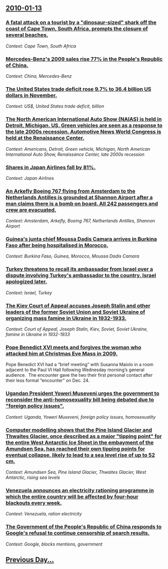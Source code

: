 ## [2010-01-13](/news/2010/01/13/index.md)

### [A fatal attack on a tourist by a "dinosaur-sized" shark off the coast of Cape Town, South Africa, prompts the closure of several beaches. ](/news/2010/01/13/a-fatal-attack-on-a-tourist-by-a-dinosaur-sized-shark-off-the-coast-of-cape-town-south-africa-prompts-the-closure-of-several-beaches.md)
_Context: Cape Town, South Africa_

### [Mercedes-Benz's 2009 sales rise 77% in the People's Republic of China. ](/news/2010/01/13/mercedes-benz-s-2009-sales-rise-77-in-the-people-s-republic-of-china.md)
_Context: China, Mercedes-Benz_

### [The United States trade deficit rose 9.7% to 36.4 billion US dollars in November. ](/news/2010/01/13/the-united-states-trade-deficit-rose-9-7-to-36-4-billion-us-dollars-in-november.md)
_Context: US$, United States trade deficit, billion_

### [The North American International Auto Show (NAIAS) is held in Detroit, Michigan, US. Green vehicles are seen as a response to the late 2000s recession. Automotive News World Congress is held at the Renaissance Center. ](/news/2010/01/13/the-north-american-international-auto-show-naias-is-held-in-detroit-michigan-us-green-vehicles-are-seen-as-a-response-to-the-late-2000s.md)
_Context: Americans, Detroit, Green vehicle, Michigan, North American International Auto Show, Renaissance Center, late 2000s recession_

### [Shares in Japan Airlines fall by 81%. ](/news/2010/01/13/shares-in-japan-airlines-fall-by-81.md)
_Context: Japan Airlines_

### [An Arkefly Boeing 767 flying from Amsterdam to the Netherlands Antilles is grounded at Shannon Airport after a man claims there is a bomb on board. All 242 passengers and crew are evacuated. ](/news/2010/01/13/an-arkefly-boeing-767-flying-from-amsterdam-to-the-netherlands-antilles-is-grounded-at-shannon-airport-after-a-man-claims-there-is-a-bomb-on.md)
_Context: Amsterdam, Arkefly, Boeing 767, Netherlands Antilles, Shannon Airport_

### [Guinea's junta chief Moussa Dadis Camara arrives in Burkina Faso after being hospitalised in Morocco. ](/news/2010/01/13/guinea-s-junta-chief-moussa-dadis-camara-arrives-in-burkina-faso-after-being-hospitalised-in-morocco.md)
_Context: Burkina Faso, Guinea, Morocco, Moussa Dadis Camara_

### [Turkey threatens to recall its ambassador from Israel over a dispute involving Turkey's ambassador to the country. Israel apologized later. ](/news/2010/01/13/turkey-threatens-to-recall-its-ambassador-from-israel-over-a-dispute-involving-turkey-s-ambassador-to-the-country-israel-apologized-later.md)
_Context: Israel, Turkey_

### [The Kiev Court of Appeal accuses Joseph Stalin and other leaders of the former Soviet Union and Soviet Ukraine of organizing mass famine in Ukraine in 1932-1933. ](/news/2010/01/13/the-kiev-court-of-appeal-accuses-joseph-stalin-and-other-leaders-of-the-former-soviet-union-and-soviet-ukraine-of-organizing-mass-famine-in.md)
_Context: Court of Appeal, Joseph Stalin, Kiev, Soviet, Soviet Ukraine, famine in Ukraine in 1932-1933_

### [Pope Benedict XVI meets and forgives the woman who attacked him at Christmas Eve Mass in 2009. ](/news/2010/01/13/pope-benedict-xvi-meets-and-forgives-the-woman-who-attacked-him-at-christmas-eve-mass-in-2009.md)
Pope Benedict XVI had a “brief meeting” with Susanna Maiolo in a room adjacent to the Paul VI Hall following Wednesday morning’s general audience.&nbsp; The encounter gave the two their first personal contact after their less formal “encounter” on Dec. 24.

### [Ugandan President Yoweri Museveni urges the government to reconsider the anti-homosexuality bill being debated due to "foreign policy issues". ](/news/2010/01/13/ugandan-president-yoweri-museveni-urges-the-government-to-reconsider-the-anti-homosexuality-bill-being-debated-due-to-foreign-policy-issues.md)
_Context: Uganda, Yoweri Museveni, foreign policy issues, homosexuality_

### [Computer modelling shows that the Pine Island Glacier and Thwaites Glacier, once described as a major "tipping point" for the entire West Antarctic Ice Sheet in the embayment of the Amundsen Sea, has reached their own tipping points for eventual collapse, likely to lead to a sea level rise of up to 52 cm. ](/news/2010/01/13/computer-modelling-shows-that-the-pine-island-glacier-and-thwaites-glacier-once-described-as-a-major-tipping-point-for-the-entire-west-an.md)
_Context: Amundsen Sea, Pine Island Glacier, Thwaites Glacier, West Antarctic, rising sea levels_

### [Venezuela announces an electricity rationing programme in which the entire country will be affected by four-hour blackouts every week. ](/news/2010/01/13/venezuela-announces-an-electricity-rationing-programme-in-which-the-entire-country-will-be-affected-by-four-hour-blackouts-every-week.md)
_Context: Venezuela, ration electricity_

### [The Government of the People's Republic of China responds to Google's refusal to continue censorship of search results. ](/news/2010/01/13/the-government-of-the-people-s-republic-of-china-responds-to-google-s-refusal-to-continue-censorship-of-search-results.md)
_Context: Google, blocks mentions, government_

## [Previous Day...](/news/2010/01/12/index.md)

